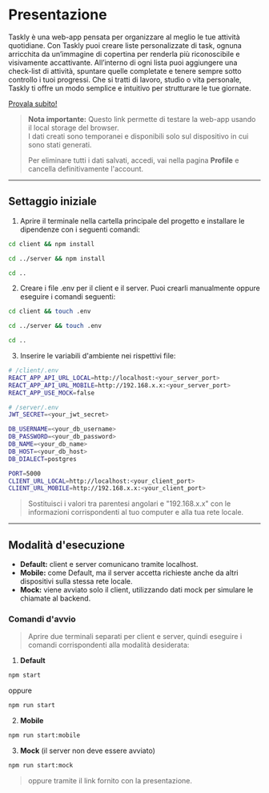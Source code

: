 # Presentazione

Taskly è una web-app pensata per organizzare al meglio le tue attività quotidiane.
Con Taskly puoi creare liste personalizzate di task, ognuna arricchita da un’immagine
di copertina per renderla più riconoscibile e visivamente accattivante.
All’interno di ogni lista puoi aggiungere una check-list di attività, spuntare quelle
completate e tenere sempre sotto controllo i tuoi progressi.
Che si tratti di lavoro, studio o vita personale, Taskly ti offre un modo semplice e
intuitivo per strutturare le tue giornate.

[Provala subito!](https://falemitroz.github.io/Taskly/)

> **Nota importante:** Questo link permette di testare la web-app usando il local storage del browser.  
> I dati creati sono temporanei e disponibili solo sul dispositivo in cui sono stati generati.
>
> Per eliminare tutti i dati salvati, accedi, vai nella pagina **Profile** e cancella definitivamente l'account.

---

## Settaggio iniziale

1. Aprire il terminale nella cartella principale del progetto e installare le dipendenze con i seguenti comandi:

```bash
cd client && npm install
```

```bash
cd ../server && npm install
```

```bash
cd ..
```

2. Creare i file .env per il client e il server. Puoi crearli manualmente oppure eseguire i comandi seguenti:

```bash
cd client && touch .env
```

```bash
cd ../server && touch .env
```

```bash
cd ..
```

3. Inserire le variabili d'ambiente nei rispettivi file:

```bash
# /client/.env
REACT_APP_API_URL_LOCAL=http://localhost:<your_server_port>
REACT_APP_API_URL_MOBILE=http://192.168.x.x:<your_server_port>
REACT_APP_USE_MOCK=false
```

```bash
# /server/.env
JWT_SECRET=<your_jwt_secret>

DB_USERNAME=<your_db_username>
DB_PASSWORD=<your_db_password>
DB_NAME=<your_db_name>
DB_HOST=<your_db_host>
DB_DIALECT=postgres

PORT=5000
CLIENT_URL_LOCAL=http://localhost:<your_client_port>
CLIENT_URL_MOBILE=http://192.168.x.x:<your_client_port>
```

> Sostituisci i valori tra parentesi angolari e "192.168.x.x" con le informazioni corrispondenti al tuo computer e alla tua rete locale.

---

## Modalità d'esecuzione

- **Default:** client e server comunicano tramite localhost.
- **Mobile:** come Default, ma il server accetta richieste anche da altri dispositivi sulla stessa rete locale.
- **Mock:** viene avviato solo il client, utilizzando dati mock per simulare le chiamate al backend.

### Comandi d'avvio

> Aprire due terminali separati per client e server, quindi eseguire i comandi corrispondenti alla modalità desiderata:

1. **Default**

```bash
npm start
```

oppure

```bash
npm run start
```

2. **Mobile**

```bash
npm run start:mobile
```

3. **Mock** (il server non deve essere avviato)

```bash
npm run start:mock
```

> oppure tramite il link fornito con la presentazione.
